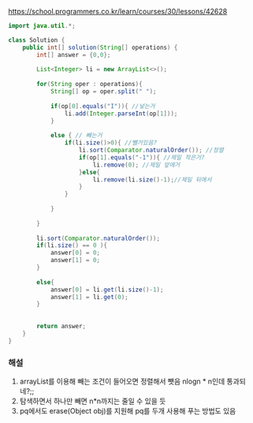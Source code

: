 https://school.programmers.co.kr/learn/courses/30/lessons/42628

```java
import java.util.*;

class Solution {
    public int[] solution(String[] operations) {
        int[] answer = {0,0};
        
        List<Integer> li = new ArrayList<>();
        
        for(String oper : operations){
            String[] op = oper.split(" ");
            
            if(op[0].equals("I")){ //넣는거
                li.add(Integer.parseInt(op[1]));
            }
            
            else { // 빼는거
                if(li.size()>0){ //뺄거있음?
                    li.sort(Comparator.naturalOrder()); //정렬
                    if(op[1].equals("-1")){ //제일 작은거?
                        li.remove(0); //제일 앞에거
                    }else{
                        li.remove(li.size()-1);//제일 뒤에서
                    }
                }
                
            }
                
        }
        
        li.sort(Comparator.naturalOrder());
        if(li.size() == 0 ){
            answer[0] = 0;
            answer[1] = 0;
        }
            
        else{
            answer[0] = li.get(li.size()-1);
            answer[1] = li.get(0);
        }
            
            
        return answer;
    }
}
```

### 해설
1. arrayList를 이용해 빼는 조건이 들어오면 정렬해서 뺏음 nlogn * n인데 통과되네?;;
2. 탐색하면서 하나만 빼면 n*n까지는 줄일 수 있을 듯
3. pq에서도 erase(Object obj)를 지원해 pq를 두개 사용해 푸는 방법도 있음
